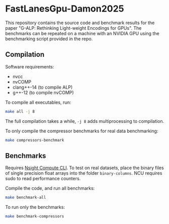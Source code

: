 # FastLanesGpu-Damon2025

This repository contains the source code and benchmark results for the paper "G-ALP: Rethinking Light-weight Encodings for GPUs". The benchmarks can be repeated on a machine with an NVIDIA GPU using the benchmarking script provided in the repo.

## Compilation

Software requirements:

- nvcc 
- nvCOMP  
- clang++-14 (to compile ALP)
- g++-12 (to compile nvCOMP)

To compile all executables, run:

```sh
make all -j 8
```

The full compilation takes a while, `-j 8` adds multiprocessing to compilation. 

To only compile the compressor benchmarks for real data benchmarking:
```sh
make compressors-benchmark
```

## Benchmarks

Requires [Nsight Compute CLI](https://docs.nvidia.com/nsight-compute/NsightComputeCli/index.html). To test on real datasets, place the binary files of single precision float arrays into the folder `binary-columns`.
NCU requires sudo to read performance counters.

Compile the code, and run all benchmarks:

```sh
make benchmark-all
```

To run only the benchmarks:

```sh
make benchmark-compressors
```
